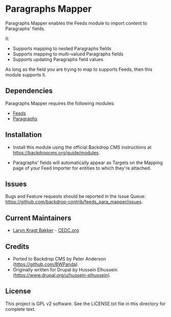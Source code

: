 Paragraphs Mapper
=================

Paragraphs Mapper enables the Feeds module to import content to Paragraphs'
fields.

It:

- Supports mapping to nested Paragraphs fields
- Supports mapping to multi-valued Paragraphs fields
- Supports updating Paragraphs field values

As long as the field you are trying to map to supports Feeds, then this module
supports it.

Dependencies
------------

Paragraphs Mapper requires the following modules:

- [Feeds](https://backdropcms.org/project/feeds)
- [Paragraphs](https://backdropcms.org/project/paragraphs)

Installation
------------

- Install this module using the official Backdrop CMS instructions at
  https://backdropcms.org/guide/modules.

- Paragraphs' fields will automatically appear as Targets on the Mapping page of
  your Feed Importer for entities to which they're attached.

Issues
------

Bugs and Feature requests should be reported in the Issue Queue:
https://github.com/backdrop-contrib/feeds_para_mapper/issues.

Current Maintainers
-------------------

 - [Laryn Kragt Bakker](https://github.com/laryn) - [CEDC.org](https://cedc.org)

Credits
-------

- Ported to Backdrop CMS by Peter Anderson (https://github.com/BWPanda).
- Originally written for Drupal by Hussein Elhussein
  (https://www.drupal.org/u/hussein-elhussein).

License
-------

This project is GPL v2 software. See the LICENSE.txt file in this directory for
complete text.

